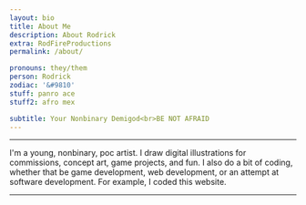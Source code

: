 ```yaml
---
layout: bio
title: About Me
description: About Rodrick
extra: RodFireProductions
permalink: /about/

pronouns: they/them
person: Rodrick
zodiac: '&#9810'
stuff: panro ace
stuff2: afro mex

subtitle: Your Nonbinary Demigod<br>BE NOT AFRAID
---
```


---
I'm a young, nonbinary, poc artist. I draw digital illustrations for commissions, concept art, game projects, and fun.
I also do a bit of coding, whether that be game development, web development, or an attempt at software development.
For example, I coded this website.

---
